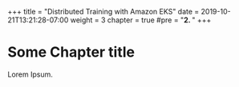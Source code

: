 +++
title = "Distributed Training with Amazon EKS"
date = 2019-10-21T13:21:28-07:00
weight = 3
chapter = true
#pre = "<b>2. </b>"
+++

# Some Chapter title

Lorem Ipsum.
